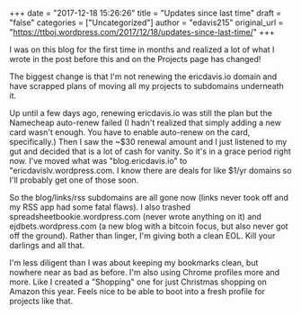 +++
date = "2017-12-18 15:26:26"
title = "Updates since last time"
draft = "false"
categories = ["Uncategorized"]
author = "edavis215"
original_url = "https://ttboj.wordpress.com/2017/12/18/updates-since-last-time/"
+++

I was on this blog for the first time in months and realized a lot of what I wrote in the post before this and on the Projects page has changed!

The biggest change is that I'm not renewing the ericdavis.io domain and have scrapped plans of moving all my projects to subdomains underneath it.

Up until a few days ago, renewing ericdavis.io was still the plan but the Namecheap auto-renew failed (I hadn't realized that simply adding a new card wasn't enough. You have to enable auto-renew on the card, specifically.) Then I saw the ~$30 renewal amount and I just listened to my gut and decided that is a lot of cash for vanity. So it's in a grace period right now. I've moved what was "blog.ericdavis.io" to "ericdavislv.wordpress.com. I know there are deals for like $1/yr domains so I'll probably get one of those soon.

So the blog/links/rss subdomains are all gone now (links never took off and my RSS app had some fatal flaws). I also trashed spreadsheetbookie.wordpress.com (never wrote anything on it) and ejdbets.wordpress.com (a new blog with a bitcoin focus, but also never got off the ground). Rather than linger, I'm giving both a clean EOL. Kill your darlings and all that.

I'm less diligent than I was about keeping my bookmarks clean, but nowhere near as bad as before. I'm also using Chrome profiles more and more. Like I created a "Shopping" one for just Christmas shopping on Amazon this year. Feels nice to be able to boot into a fresh profile for projects like that.

